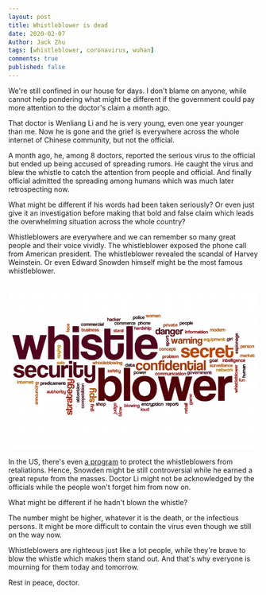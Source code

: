 ```yaml
---
layout: post
title: Whistleblower is dead
date: 2020-02-07
Author: Jack Zhu
tags: [whistleblower, coronavirus, wuhan]
comments: true
published: false
---
```


We're still confined in our house for days. I don't blame on anyone, while cannot help pondering what might be different if the government could pay more attention to the doctor's claim a month ago.

That doctor is Wenliang Li and he is very young, even one year younger than me. Now he is gone and the grief is everywhere across the whole internet of Chinese community, but not the official.

A month ago, he, among 8 doctors, reported the serious virus to the official but ended up being accused of spreading rumors. He caught the virus and blew the whistle to catch the attention from people and official. And finally official admitted the spreading among humans which was much later retrospecting now.

What might be different if his words had been taken seriously? Or even just give it an investigation before making that bold and false claim which leads the overwhelming situation across the whole country?

Whistleblowers are everywhere and we can remember so many great people and their voice vividly. The whistleblower exposed the phone
call from American president. The whistleblower revealed the scandal of Harvey Weinstein. Or even Edward Snowden himself might be the most famous whistleblower. 

![whistle](/images/whistle.jpg)

In the US, there's even [a program](https://www.whistleblowers.gov/) to protect the whistleblowers from retaliations. Hence, Snowden might be still controversial while he earned a great repute from the masses. Doctor Li might not be acknowledged by the officials while the people won't forget him from now on.

What might be different if he hadn't blown the whistle?

The number might be higher, whatever it is the death, or the infectious persons. It might be more difficult to contain the virus even though we still on the way now. 

Whistleblowers are righteous just like a lot people, while they're brave to blow the whistle which makes them stand out. And that's why everyone is mourning for them today and tomorrow.

Rest in peace, doctor.